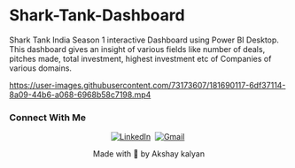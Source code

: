 # Shark-Tank-Dashboard
Shark Tank  India Season 1 interactive Dashboard using Power BI Desktop. This dashboard gives an insight of various fields like number of deals, pitches made, total investment, highest investment etc of Companies of various domains.



https://user-images.githubusercontent.com/73173607/181690117-6df37114-8a09-44b6-a068-6968b58c7198.mp4





### Connect With Me
<div id="tags" align="center">
<a href="https://www.linkedin.com/in/kalyan-akshay/"><img src="https://img.shields.io/badge/linkedin-%230077B5.svg?&style=for-the-badge&logo=linkedin&logoColor=white" alt="LinkedIn" /></a>&nbsp;
<a href="mailto:akshaykalyan712@gmail.com?subject=Hi%20Akshay"><img src="https://img.shields.io/badge/gmail-%23D14836.svg?&style=for-the-badge&logo=gmail&logoColor=white" alt="Gmail"/></a>&nbsp;
</div>


<p align="center">
Made with 💖 by Akshay kalyan</p>
